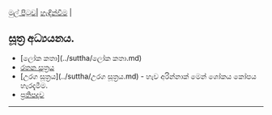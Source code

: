 [මුල් පිටුව](../index.md)| [හැඳින්වීම](../හැඳින්වීම.md) |

## සූත්‍ර අධ්‍යයනය.

- [ලෝක කතා](../suttha/ලෝක කතා.md)
- [රතන සූත්‍රය](../suttha/රතනසුත්ත.md)
- [උරග සූත්‍රය](../suttha/උරග සූත්‍රය.md) - හැව අරින්නාක් මෙන් ශෝකය කෝපය හැරදැමීම.
- [ප්‍රතිපදාව](../suttha/ප්‍රතිපදාව.md)


-----
